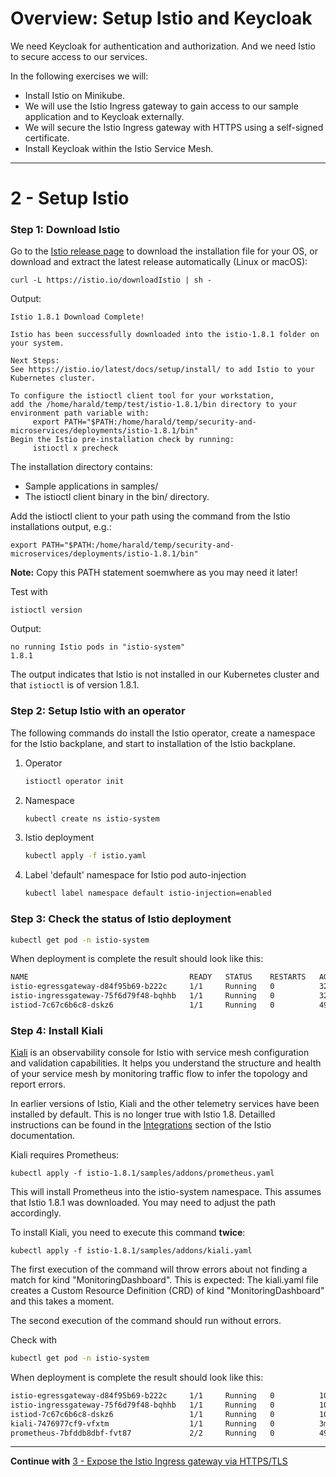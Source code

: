 # Overview: Setup Istio and Keycloak

We need Keycloak for authentication and authorization. And we need Istio to secure access to our services. 

In the following exercises we will:

* Install Istio on Minikube.
* We will use the Istio Ingress gateway to gain access to our sample application and to Keycloak externally.
* We will secure the Istio Ingress gateway with HTTPS using a self-signed certificate.
* Install Keycloak within the Istio Service Mesh.

---

# 2 - Setup Istio

### Step 1: Download Istio

Go to the [Istio release page](https://github.com/istio/istio/releases/tag/1.8.1) to download the installation file for your OS, or download and extract the latest release automatically (Linux or macOS):

```
curl -L https://istio.io/downloadIstio | sh -
```

Output:

```
Istio 1.8.1 Download Complete!

Istio has been successfully downloaded into the istio-1.8.1 folder on your system.

Next Steps:
See https://istio.io/latest/docs/setup/install/ to add Istio to your Kubernetes cluster.

To configure the istioctl client tool for your workstation,
add the /home/harald/temp/test/istio-1.8.1/bin directory to your environment path variable with:
	 export PATH="$PATH:/home/harald/temp/security-and-microservices/deployments/istio-1.8.1/bin"
Begin the Istio pre-installation check by running:
	 istioctl x precheck 
```

The installation directory contains:
* Sample applications in samples/
* The istioctl client binary in the bin/ directory.

Add the istioctl client to your path using the command from the Istio installations output, e.g.:

```
export PATH="$PATH:/home/harald/temp/security-and-microservices/deployments/istio-1.8.1/bin"
```

**Note:** Copy this PATH statement soemwhere as you may need it later!

Test with

```
istioctl version
```

Output:

```
no running Istio pods in "istio-system"
1.8.1
```

The output indicates that Istio is not installed in our Kubernetes cluster and that `istioctl` is of version 1.8.1.

### Step 2: Setup Istio with an operator 

The following commands do install the Istio operator, create a namespace for the Istio backplane, and start to installation of the Istio backplane.

1. Operator

	```sh
	istioctl operator init
	```

1. Namespace

	```sh
	kubectl create ns istio-system
	```

1.  Istio deployment

	```sh
	kubectl apply -f istio.yaml
	```

1. Label 'default' namespace for Istio pod auto-injection

	```sh
	kubectl label namespace default istio-injection=enabled
	```

### Step 3: Check the status of Istio deployment

```sh
kubectl get pod -n istio-system
```

When deployment is complete the result should look like this:

```sh
NAME                                    READY   STATUS    RESTARTS   AGE
istio-egressgateway-d84f95b69-b222c     1/1     Running   0          32s
istio-ingressgateway-75f6d79f48-bqhhb   1/1     Running   0          32s
istiod-7c67c6b6c8-dskz6                 1/1     Running   0          49s
```

### Step 4: Install Kiali

[Kiali](https://kiali.io/) is an observability console for Istio with service mesh configuration and validation capabilities. It helps you understand the structure and health of your service mesh by monitoring traffic flow to infer the topology and report errors. 

In earlier versions of Istio, Kiali and the other telemetry services have been installed by default. This is no longer true with Istio 1.8. Detailled instructions can be found in the [Integrations](https://istio.io/latest/docs/ops/integrations/) section of the Istio documentation.

Kiali requires Prometheus:

```
kubectl apply -f istio-1.8.1/samples/addons/prometheus.yaml
```

This will install Prometheus into the istio-system namespace.
This assumes that Istio 1.8.1 was downloaded. You may need to adjust the path accordingly.

To install Kiali, you need to execute this command **twice**:

```
kubectl apply -f istio-1.8.1/samples/addons/kiali.yaml
```

The first execution of the command will throw errors about not finding a match for kind "MonitoringDashboard". This is expected: The kiali.yaml file creates a Custom Resource Definition (CRD) of kind "MonitoringDashboard" and this takes a moment.

The second execution of the command should run without errors.

Check with 

```sh
kubectl get pod -n istio-system
```

When deployment is complete the result should look like this:

```sh
istio-egressgateway-d84f95b69-b222c     1/1     Running   0          10m
istio-ingressgateway-75f6d79f48-bqhhb   1/1     Running   0          10m
istiod-7c67c6b6c8-dskz6                 1/1     Running   0          10m
kiali-7476977cf9-vfxtm                  1/1     Running   0          3m28s
prometheus-7bfddb8dbf-fvt87             2/2     Running   0          49s
```

---

**Continue with** [3 - Expose the Istio Ingress gateway via HTTPS/TLS](./SETUP_ISTIO_INGRESS.md)